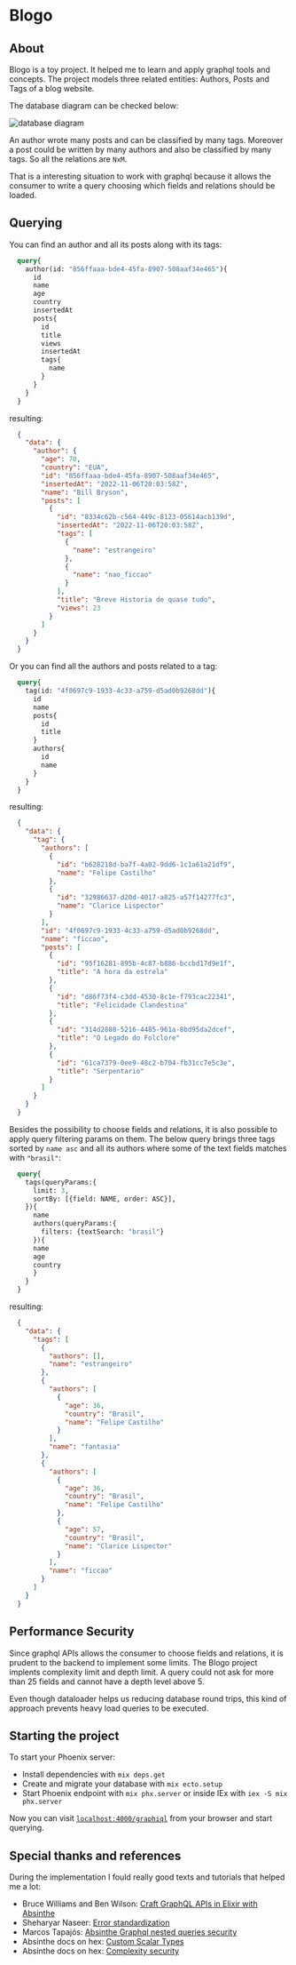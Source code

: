 # Blogo

## About

Blogo is a toy project. It helped me to learn and apply graphql tools and concepts.
The project models three related entities: Authors, Posts and Tags of a blog website.

The database diagram can be checked below:

![database diagram](./docs/database-diagram.png)

An author wrote many posts and can be classified by many tags. Moreover a post could be written by many authors and also be classified by many tags. So all the relations are `NxM`.

That is a interesting situation to work with graphql because it allows the consumer to write a query choosing which fields and relations should be loaded.

## Querying

You can find an author and all its posts along with its tags:

```graphql
  query{
    author(id: "856ffaaa-bde4-45fa-8907-508aaf34e465"){
      id
      name
      age
      country
      insertedAt
      posts{
        id
        title
        views
        insertedAt
        tags{
          name
        }
      }
    }
  }
```
resulting:

```json
  {
    "data": {
      "author": {
        "age": 70,
        "country": "EUA",
        "id": "856ffaaa-bde4-45fa-8907-508aaf34e465",
        "insertedAt": "2022-11-06T20:03:58Z",
        "name": "Bill Bryson",
        "posts": [
          {
            "id": "8334c62b-c564-449c-8123-05614acb139d",
            "insertedAt": "2022-11-06T20:03:58Z",
            "tags": [
              {
                "name": "estrangeiro"
              },
              {
                "name": "nao_ficcao"
              }
            ],
            "title": "Breve Historia de quase tudo",
            "views": 23
          }
        ]
      }
    }
  }
```

Or you can find all the authors and posts related to a tag:

```graphql
  query{
    tag(id: "4f0697c9-1933-4c33-a759-d5ad0b9268dd"){
      id
      name
      posts{
        id
        title
      }
      authors{
        id
        name
      }
    }
  }
```

resulting:

```json
  {
    "data": {
      "tag": {
        "authors": [
          {
            "id": "b628218d-ba7f-4a02-9dd6-1c1a61a21df9",
            "name": "Felipe Castilho"
          },
          {
            "id": "32986637-d20d-4017-a825-a57f14277fc3",
            "name": "Clarice Lispector"
          }
        ],
        "id": "4f0697c9-1933-4c33-a759-d5ad0b9268dd",
        "name": "ficcao",
        "posts": [
          {
            "id": "95f16281-895b-4c87-b886-bccbd17d9e1f",
            "title": "A hora da estrela"
          },
          {
            "id": "d86f73f4-c3dd-4530-8c1e-f793cac22341",
            "title": "Felicidade Clandestina"
          },
          {
            "id": "314d2808-5216-4485-961a-8bd95da2dcef",
            "title": "O Legado do Folclore"
          },
          {
            "id": "61ca7379-0ee9-48c2-b704-fb31cc7e5c3e",
            "title": "Serpentario"
          }
        ]
      }
    }
  }
```

Besides the possibility to choose fields and relations, it is also possible to apply query filtering params on them.
The below query brings three tags sorted by `name asc` and all its authors where some of the text fields matches with `"brasil"`:

```graphql
  query{
    tags(queryParams:{
      limit: 3,
      sortBy: [{field: NAME, order: ASC}],
    }){
      name
      authors(queryParams:{
        filters: {textSearch: "brasil"}
      }){
      name
      age
      country
      }
    }
  }
```

resulting:

```json
  {
    "data": {
      "tags": [
        {
          "authors": [],
          "name": "estrangeiro"
        },
        {
          "authors": [
            {
              "age": 36,
              "country": "Brasil",
              "name": "Felipe Castilho"
            }
          ],
          "name": "fantasia"
        },
        {
          "authors": [
            {
              "age": 36,
              "country": "Brasil",
              "name": "Felipe Castilho"
            },
            {
              "age": 57,
              "country": "Brasil",
              "name": "Clarice Lispector"
            }
          ],
          "name": "ficcao"
        }
      ]
    }
  }
```

## Performance Security

Since graphql APIs allows the consumer to choose fields and relations, it is prudent to the backend to implement some limits.
The Blogo project implents complexity limit and depth limit. A query could not ask for more than 25 fields and cannot have a depth level above 5.

Even though dataloader helps us reducing database round trips, this kind of approach prevents heavy load queries to be executed.

## Starting the project

To start your Phoenix server:

  * Install dependencies with `mix deps.get`
  * Create and migrate your database with `mix ecto.setup`
  * Start Phoenix endpoint with `mix phx.server` or inside IEx with `iex -S mix phx.server`

Now you can visit [`localhost:4000/graphiql`](http://localhost:4000/graphiql) from your browser and start querying.


## Special thanks and references

During the implementation I fould really good texts and tutorials that helped me a lot:

  * Bruce Williams and Ben Wilson: [Craft GraphQL APIs in Elixir with Absinthe](https://pragprog.com/titles/wwgraphql/craft-graphql-apis-in-elixir-with-absinthe/)
  * Sheharyar Naseer: [Error standardization](https://shyr.io/blog/absinthe-exception-error-handling)
  * Marcos Tapajós: [Absinthe Graphql nested queries security](https://stackoverflow.com/a/53437633)
  * Absinthe docs on hex: [Custom Scalar Types](https://hexdocs.pm/absinthe/custom-scalars.html)
  * Absinthe docs on hex: [Complexity security](https://hexdocs.pm/absinthe/Absinthe.Schema.Notation.html#complexity/1)
